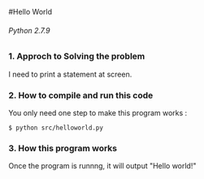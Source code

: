 #Hello World
###### Python 2.7.9

### 1. Approch to Solving the problem

I need to print a statement at screen.

### 2. How to compile and run this code

You only need one step to make this program works :

```
$ python src/helloworld.py
```

### 3. How this program works

Once the program is runnng, it will output "Hello world!"
